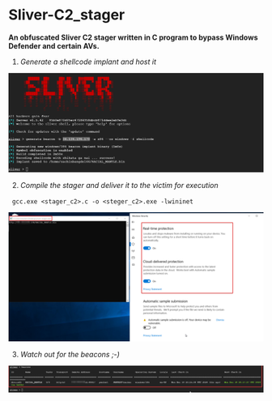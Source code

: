 # Sliver-C2_stager
<b>An obfuscated Sliver C2 stager written in C program to bypass Windows Defender and certain AVs.</b>

1. <i>Generate a shellcode implant and host it </i>

![alt text](https://github.com/vivashu27/Sliver-C2_stager/blob/main/1.png)

2. <i>Compile the stager and deliver it to the victim for execution </i>

<code> gcc.exe <stager_c2>.c -o <steger_c2>.exe -lwininet </code>

![alt text](https://github.com/vivashu27/Sliver-C2_stager/blob/main/2.png)

3. <i>Watch out for the beacons ;-) </i>

![alt text](https://github.com/vivashu27/Sliver-C2_stager/blob/main/3.png)
